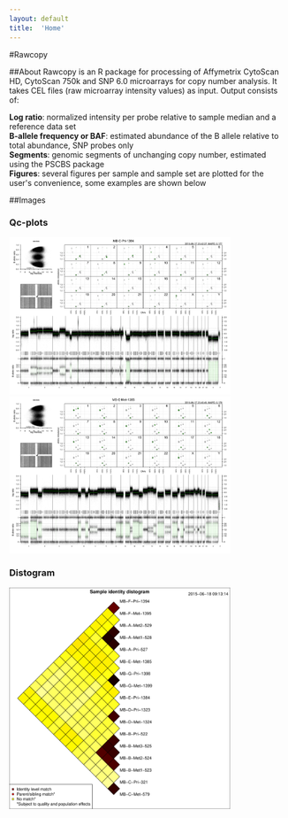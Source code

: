```yaml
---
layout: default
title:  'Home'
---
```


#Rawcopy

##About
Rawcopy is an R package for processing of Affymetrix CytoScan HD, CytoScan 750k and SNP 6.0 microarrays for copy number analysis. It takes CEL files (raw microarray intensity values) as input. Output consists of:

<b>Log ratio</b>: normalized intensity per probe relative to sample median and a reference data set  
<b>B-allele frequency or BAF</b>: estimated abundance of the B allele relative to total abundance, SNP probes only  
<b>Segments</b>: genomic segments of unchanging copy number, estimated using the PSCBS package  
<b>Figures</b>: several figures per sample and sample set are plotted for the user's convenience, some examples are shown below


##Images

### Qc-plots
<a href='/images/qc.MB-E-Pri-1384.png'> 
<img src='/images/qc.MB-E-Pri-1384.png' width="400px">
</a>
<a href='/images/qc.MB-E-Met-1385.png'> 
<img src='/images/qc.MB-E-Met-1385.png' width="400px">
</a>


### Distogram
<a href='/images/sampleIdentityDistogram.pdf'> 
<img src='/images/sampleIdentityDistogram.pdf'  width="400px">
</a>



